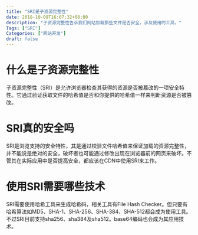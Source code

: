```yaml
---
title: "SRI是子资源完整性"
date: 2018-10-09T16:07:32+08:00
description: "子资源完整性告诉我们网站加载那些文件是否安全，涉及使用的工具。"
Tags: ["SRI"]
Categories: ["网站开发"]
draft: false
---
```


# 什么是子资源完整性
子资源完整性（SRI）是允许浏览器检查其获得的资源是否被篡改的一项安全特性。它通过验证获取文件的哈希值是否和你提供的哈希值一样来判断资源是否被篡改。

# SRI真的安全吗
SRI是浏览支持的安全特性，其是通过校验文件哈希值来保证加载的资源完整性，并不能说是绝对的安全，破坏者也可能通过修改出现在浏览器前的网页来破坏。不管其在实际应用中是否提高安全，都应该在CDN中使用SRI来工作。

# 使用SRI需要哪些技术
SRI需要使用哈希工具来生成哈希码，相关工具有File Hash Checker。但只要有哈希算法如MD5、SHA-1、SHA-256、SHA-384、SHA-512都会成为使用工具。不过SRI目前支持sha256、sha384及sha512。base64编码也会成为其应用技术。